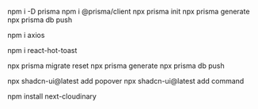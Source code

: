 npm i -D prisma
npm i @prisma/client
npx prisma init
npx prisma generate
npx prisma db push

npm i axios

npm i react-hot-toast

npx prisma migrate reset
npx prisma generate
npx prisma db push

npx shadcn-ui@latest add popover
npx shadcn-ui@latest add command

npm install next-cloudinary